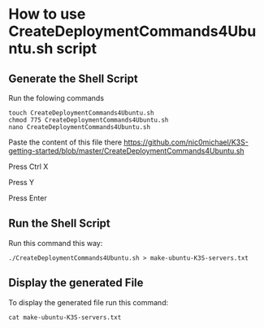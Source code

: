 # How to use CreateDeploymentCommands4Ubuntu.sh script

## Generate the Shell Script
Run the folowing commands
```
touch CreateDeploymentCommands4Ubuntu.sh
chmod 775 CreateDeploymentCommands4Ubuntu.sh
nano CreateDeploymentCommands4Ubuntu.sh
```
Paste the content of this file there
https://github.com/nic0michael/K3S-getting-started/blob/master/CreateDeploymentCommands4Ubuntu.sh

Press Ctrl X

Press Y

Press Enter

## Run the Shell Script
Run this command this way:
```
./CreateDeploymentCommands4Ubuntu.sh > make-ubuntu-K3S-servers.txt
```

## Display the generated File
To display the generated file run this command:
```
cat make-ubuntu-K3S-servers.txt
```
